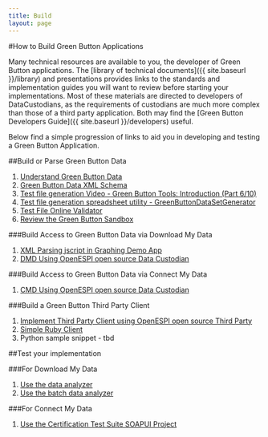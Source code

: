 ```yaml
---
title: Build
layout: page
---
```


#How to Build Green Button Applications


Many technical resources are available to you, the developer of Green Button applications. The [library of technical documents]({{ site.baseurl }}/library) and presentations provides links to the standards and implementation guides you will want to review before starting your implementations. Most of these materials are directed to developers of DataCustodians, as the requirements of custodians are much more complex than those of a third party application.  Both may find the [Green Button Developers Guide]({{ site.baseurl }}/developers) useful.

Below find a simple progression of links to aid you in developing and testing a Green Button Application.

<span class="anchor" id="data-custodian-development"></span>

##Build or Parse Green Button Data

1. [Understand Green Button Data](/developers)
1. [Green Button Data XML Schema](https://github.com/energyos/OpenESPI-Common-java/blob/master/etc/espiDerived.xsd)
1. [Test file generation Video - Green Button Tools: Introduction (Part 6/10)](/library/video)
1. [Test file generation spreadsheet utility - GreenButtonDataSetGenerator](https://github.com/energyos/OpenESPI-GreenbuttonDataSDK/tree/master/SampleDataGenerator)
1. [Test File Online Validator](http://www.greenbuttondata.org/greentest.aspx)
2. [Review the Green Button Sandbox](/developers/sandbox)

###Build Access to Green Button Data via Download My Data

1. [XML Parsing jscript in Graphing Demo App](https://github.com/energyos/OpenESPI-GreenbuttonDataSDK/tree/master/GreenButtonDemoPage)
2. [DMD Using OpenESPI open source Data Custodian](https://github.com/energyos/OpenESPI-Common-java)

###Build Access to Green Button Data via Connect My Data

1. [CMD Using OpenESPI open source Data Custodian](https://github.com/energyos/OpenESPI-DataCustodian-java)

###Build a Green Button Third Party Client
1. [Implement Third Party Client using OpenESPI open source Third Party](https://github.com/energyos/OpenESPI-ThirdParty-java)
2. [Simple Ruby Client](https://github.com/cew821/greenbutton)
3. Python sample snippet - tbd

##Test your implementation

###For Download My Data

1. [Use the data analyzer](http://www.greenbuttondata.org/greentest.aspx)
2. [Use the batch data analyzer](https://github.com/energyos/OpenESPI-GreenbuttonDataSDK/tree/master/GreenButtonBatchTest)

###For Connect My Data

1. [Use the Certification Test Suite SOAPUI Project](https://github.com/energyos/OpenESPI-GreenButtonCMDTest) 


